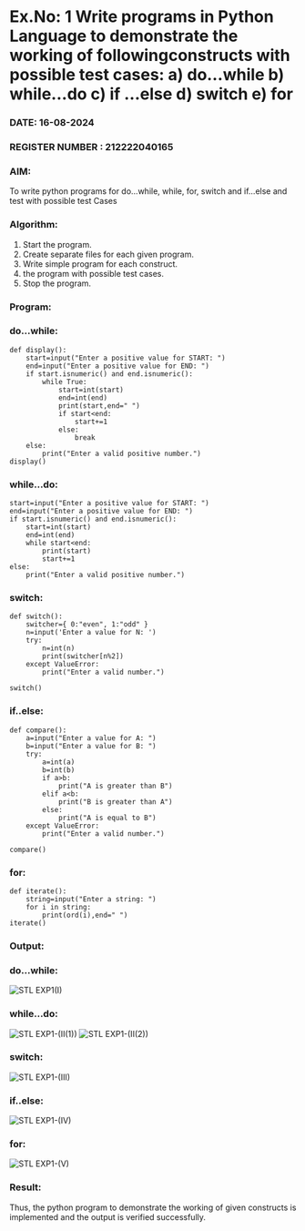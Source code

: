 # Ex.No: 1 Write programs in Python Language to demonstrate the working of followingconstructs with possible test cases: a) do…while b) while…do c) if …else d) switch e) for 

### DATE: 16-08-2024                                                                           
### REGISTER NUMBER : 212222040165

### AIM:  
To write python programs for do…while, while, for, switch and if…else and test with possible test Cases 

### Algorithm:
1. Start the program.
2. Create separate files for each given program.
3. Write simple program for each construct.
4.  the program with possible test cases.
5. Stop the program.

### Program:
### do...while:
```
def display(): 
    start=input("Enter a positive value for START: ") 
    end=input("Enter a positive value for END: ") 
    if start.isnumeric() and end.isnumeric(): 
        while True: 
            start=int(start) 
            end=int(end) 
            print(start,end=" ") 
            if start<end: 
                start+=1 
            else: 
                break 
    else: 
        print("Enter a valid positive number.") 
display() 
```
### while...do:
```
start=input("Enter a positive value for START: ") 
end=input("Enter a positive value for END: ") 
if start.isnumeric() and end.isnumeric(): 
    start=int(start) 
    end=int(end) 
    while start<end: 
        print(start) 
        start+=1 
else: 
    print("Enter a valid positive number.")
```
### switch:
```
def switch(): 
    switcher={ 0:"even", 1:"odd" } 
    n=input('Enter a value for N: ') 
    try: 
        n=int(n) 
        print(switcher[n%2]) 
    except ValueError: 
        print("Enter a valid number.") 

switch() 
```
### if..else:
```
def compare(): 
    a=input("Enter a value for A: ") 
    b=input("Enter a value for B: ") 
    try: 
        a=int(a) 
        b=int(b) 
        if a>b: 
            print("A is greater than B") 
        elif a<b: 
            print("B is greater than A") 
        else: 
            print("A is equal to B") 
    except ValueError: 
        print("Enter a valid number.")

compare()
```
### for:
```
def iterate(): 
    string=input("Enter a string: ") 
    for i in string: 
        print(ord(i),end=" ") 
iterate()
```

### Output:
### do...while:

![STL EXP1(I)](https://github.com/user-attachments/assets/9c3bc992-c639-4b4a-83d3-78044da59451)


### while...do:

![STL EXP1-(II(1))](https://github.com/user-attachments/assets/4da62cd2-dc9a-4a8a-9678-17b3fb4a06a6)
![STL EXP1-(II(2))](https://github.com/user-attachments/assets/c2db5137-40ab-4fad-865e-0e5d011431b2)


### switch:

![STL EXP1-(III)](https://github.com/user-attachments/assets/4e4fac77-ff45-4afa-b694-7fd63be3d614)


### if..else:

![STL EXP1-(IV)](https://github.com/user-attachments/assets/12666a67-e4b8-4a14-a53a-24915549bdb8)


### for:

![STL EXP1-(V)](https://github.com/user-attachments/assets/c639bcd1-5a84-4b8e-8710-63aaf6c4ebb9)


### Result:
Thus, the python program to demonstrate the working of given constructs is implemented and the output is verified successfully.
